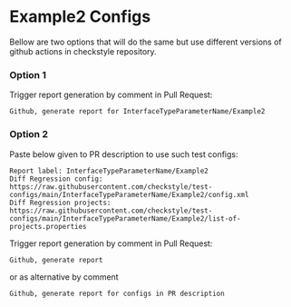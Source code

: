 # Example2 Configs

Bellow are two options that will do the same but use different versions
of github actions in checkstyle repository.


### Option 1
Trigger report generation by comment in Pull Request:
```
Github, generate report for InterfaceTypeParameterName/Example2
```

### Option 2

Paste below given to PR description to use such test configs:
```
Report label: InterfaceTypeParameterName/Example2
Diff Regression config: https://raw.githubusercontent.com/checkstyle/test-configs/main/InterfaceTypeParameterName/Example2/config.xml
Diff Regression projects: https://raw.githubusercontent.com/checkstyle/test-configs/main/InterfaceTypeParameterName/Example2/list-of-projects.properties
```

Trigger report generation by comment in Pull Request:
```
Github, generate report
```
or as alternative by comment
```
Github, generate report for configs in PR description
```
